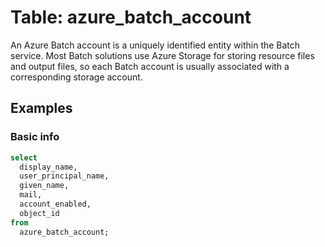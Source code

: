 # Table: azure_batch_account

An Azure Batch account is a uniquely identified entity within the Batch service. Most Batch solutions use Azure Storage for storing resource files and output files, so each Batch account is usually associated with a corresponding storage account.

## Examples

### Basic info

```sql
select
  display_name,
  user_principal_name,
  given_name,
  mail,
  account_enabled,
  object_id
from
  azure_batch_account;
```
